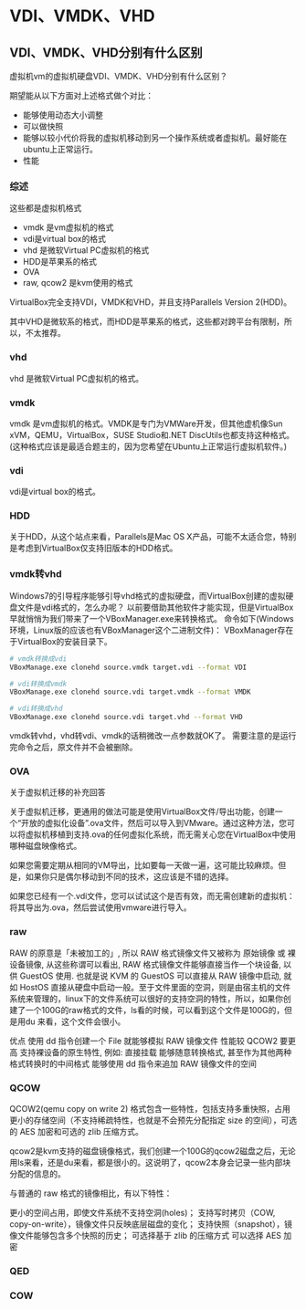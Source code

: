 # VDI、VMDK、VHD
## VDI、VMDK、VHD分别有什么区别
虚拟机vm的虚拟机硬盘VDI、VMDK、VHD分别有什么区别？ 

期望能从以下方面对上述格式做个对比：

- 能够使用动态大小调整
- 可以做快照
- 能够以较小代价将我的虚拟机移动到另一个操作系统或者虚拟机。最好能在ubuntu上正常运行。
- 性能

### 综述

这些都是虚拟机格式

- vmdk 是vm虚拟机的格式
- vdi是virtual box的格式
- vhd 是微软Virtual PC虚拟机的格式
- HDD是苹果系的格式
- OVA
- raw, qcow2 是kvm使用的格式


VirtualBox完全支持VDI，VMDK和VHD，并且支持Parallels Version 2(HDD)。

其中VHD是微软系的格式，而HDD是苹果系的格式，这些都对跨平台有限制，所以，不太推荐。

### vhd
vhd 是微软Virtual PC虚拟机的格式。

### vmdk
vmdk 是vm虚拟机的格式。VMDK是专门为VMWare开发，但其他虚机像Sun xVM，QEMU，VirtualBox，SUSE Studio和.NET DiscUtils也都支持这种格式。 (这种格式应该是最适合题主的，因为您希望在Ubuntu上正常运行虚拟机软件。)
### vdi
vdi是virtual box的格式。

### HDD
关于HDD，从这个站点来看，Parallels是Mac OS X产品，可能不太适合您，特别是考虑到VirtualBox仅支持旧版本的HDD格式。 


### vmdk转vhd
Windows7的引导程序能够引导vhd格式的虚拟硬盘，而VirtualBox创建的虚拟硬盘文件是vdi格式的，怎么办呢？
以前要借助其他软件才能实现，但是VirtualBox早就悄悄为我们带来了一个VBoxManager.exe来转换格式。
命令如下(Windows环境，Linux版的应该也有VBoxManager这个二进制文件)：
VBoxManager存在于VirtualBox的安装目录下。

``` bash
# vmdk转换成vdi
VBoxManage.exe clonehd source.vmdk target.vdi --format VDI 

# vdi转换成vmdk
VBoxManage.exe clonehd source.vdi target.vmdk --format VMDK 

# vdi转换成vhd
VBoxManage.exe clonehd source.vdi target.vhd --format VHD 
```


vmdk转vhd，vhd转vdi、vmdk的话稍微改一点参数就OK了。
需要注意的是运行完命令之后，原文件并不会被删除。


### OVA
关于虚拟机迁移的补充回答

关于虚拟机迁移，更通用的做法可能是使用VirtualBox文件/导出功能，创建一个“开放的虚拟化设备”.ova文件，然后可以导入到VMware。通过这种方法，您可以将虚拟机移植到支持.ova的任何虚拟化系统，而无需关心您在VirtualBox中使用哪种磁盘映像格式。

如果您需要定期从相同的VM导出，比如要每一天做一遍，这可能比较麻烦。但是，如果你只是偶尔移动到不同的技术，这应该是不错的选择。

如果您已经有一个.vdi文件，您可以试试这个是否有效，而无需创建新的虚拟机：将其导出为.ova，然后尝试使用vmware进行导入。

### raw
RAW 的原意是「未被加工的」, 所以 RAW 格式镜像文件又被称为 原始镜像 或 裸设备镜像, 从这些称谓可以看出, RAW 格式镜像文件能够直接当作一个块设备, 以供 GuestOS 使用. 也就是说 KVM 的 GuestOS 可以直接从 RAW 镜像中启动, 就如 HostOS 直接从硬盘中启动一般。至于文件里面的空洞，则是由宿主机的文件系统来管理的，linux下的文件系统可以很好的支持空洞的特性，所以，如果你创建了一个100G的raw格式的文件，ls看的时候，可以看到这个文件是100G的，但是用du 来看，这个文件会很小。


优点
使用 dd 指令创建一个 File 就能够模拟 RAW 镜像文件
性能较 QCOW2 要更高
支持裸设备的原生特性, 例如: 直接挂载
能够随意转换格式, 甚至作为其他两种格式转换时的中间格式
能够使用 dd 指令来追加 RAW 镜像文件的空间



### QCOW

QCOW2(qemu copy on write 2) 格式包含一些特性，包括支持多重快照，占用更小的存储空间（不支持稀疏特性，也就是不会预先分配指定 size 的空间），可选的 AES 加密和可选的 zlib 压缩方式。

qcow2是kvm支持的磁盘镜像格式，我们创建一个100G的qcow2磁盘之后，无论用ls来看，还是du来看，都是很小的。这说明了，qcow2本身会记录一些内部块分配的信息的。

与普通的 raw 格式的镜像相比，有以下特性：

更小的空间占用，即使文件系统不支持空洞(holes)；
支持写时拷贝（COW, copy-on-write），镜像文件只反映底层磁盘的变化；
支持快照（snapshot），镜像文件能够包含多个快照的历史；
可选择基于 zlib 的压缩方式
可以选择 AES 加密

### QED

### COW